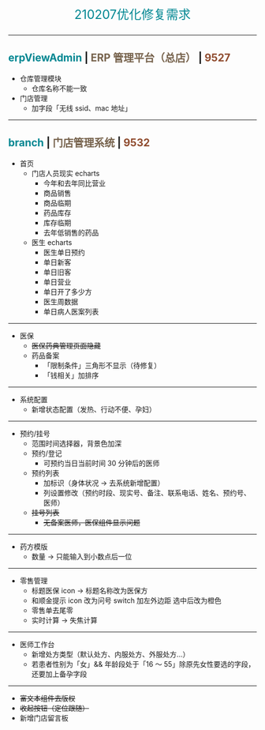 <p align="center" style="font-size: 25px; color: #008792;">210207优化修复需求</p>

---

## <span style="color: #008792;">erpViewAdmin</span> | <span style="color: #76624c;">ERP 管理平台（总店）</span> | <span style="color: #8f4b2e;">9527</span>

- 仓库管理模块
  - 仓库名称不能一致
- 门店管理
  - 加字段「无线 ssid、mac 地址」

---

## <span style="color: #008792;">branch</span> | <span style="color: #76624c;">门店管理系统</span> | <span style="color: #8f4b2e;">9532</span>

- 首页
  - 门店人员现实 echarts
    - 今年和去年同比营业
    - 商品销售
    - 商品临期
    - 药品库存
    - 库存临期
    - 去年低销售的药品
  - 医生 echarts
    - 医生单日预约
    - 单日新客
    - 单日旧客
    - 单日营业
    - 单日开了多少方
    - 医生周数据
    - 单日病人医案列表

---

- 医保
  - ~~医保药典管理页面隐藏~~
  - 药品备案
    - 「限制条件」三角形不显示（待修复）
    - 「钱相关」加排序

---

- 系统配置
  - 新增状态配置（发热、行动不便、孕妇）

---

- 预约/挂号
  - 范围时间选择器，背景色加深
  - 预约/登记
    - 可预约当日当前时间 30 分钟后的医师
  - 预约列表
    - 加标识（身体状况 -> 去系统新增配置）
    - 列设置修改（预约时段、现实号、备注、联系电话、姓名、预约号、医师）
  - ~~挂号列表~~
    - ~~无备案医师，医保组件显示问题~~

---

- 药方模版
  - 数量 -> 只能输入到小数点后一位

---

- 零售管理
  - 标题医保 icon -> 标题名称改为医保方
  - 和顺金提示 icon 改为问号 switch 加左外边距 选中后改为橙色
  - 零售单去尾零
  - 实时计算 -> 失焦计算

---

- 医师工作台
  - 新增处方类型（默认处方、内服处方、外服处方...）
  - 若患者性别为「女」&& 年龄段处于「16 ～ 55」除原先女性要选的字段，还要加上备孕字段

---

- ~~富文本组件去版权~~
- ~~收起按钮（定位跟随）~~
- 新增门店留言板
